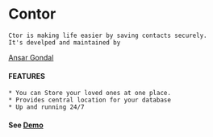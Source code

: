 # Contor
    Ctor is making life easier by saving contacts securely. 
    It's develped and maintained by  
  [Ansar Gondal](https://www.facebook.com/ansar.gondal.58)
    
#### FEATURES
    * You can Store your loved ones at one place.
    * Provides central location for your database
    * Up and running 24/7    
    
#### See [Demo](contor.devdynamics.com)